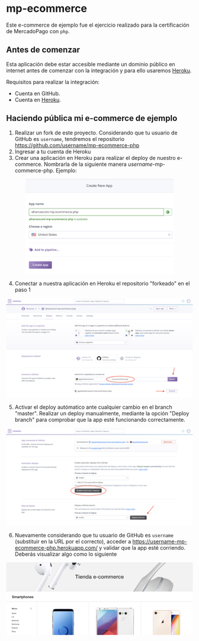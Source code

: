 # mp-ecommerce

Este e-commerce de ejemplo fue el ejercicio realizado para la certificación de MercadoPago con `php`.

## Antes de comenzar

Esta aplicación debe estar accesible mediante un dominio público en internet antes de comenzar con la integración y para ello usaremos [Heroku](https://heroku.com).

Requisitos para realizar la integración: 
* Cuenta en GitHub.
* Cuenta en [Heroku](https://heroku.com).

## Haciendo pública mi e-commerce de ejemplo

1. Realizar un fork de este proyecto. Considerando que tu usuario de GitHub es `username`, tendremos el repositorio https://github.com/username/mp-ecommerce-php
2. Ingresar a tu cuenta de Heroku
3. Crear una aplicación en Heroku para realizar el deploy de nuestro e-commerce. Nombrarla de la siguiente manera *username*-mp-commerce-php. Ejemplo:
<div style="text-align: center;" >
<img src="docs/step0.png" width=400 />
</div>

4. Conectar a nuestra aplicación en Heroku el repositorio "forkeado" en el paso 1
<div style="text-align: center;" >
<img src="docs/step1.png" width=800 />
</div>

5. Activar el deploy autómatico ante cualquier cambio en el branch "master". Realizar un deploy manualmente, mediante la opción "Deploy branch" para comprobar que la app esté funcionando correctamente.

<div style="text-align: center;" >
<img src="docs/step2.png" width=800 />
</div>

6. Nuevamente considerando que tu usuario de GitHub es `username` (substituir en la URL por el correcto), acceder a https://username-mp-ecommerce-php.herokuapp.com/ y validar que la app esté corriendo. Deberás visualizar algo como lo siguiente

<div style="text-align: center;" >
<img src="docs/step3.png" width=800 />
</div>
